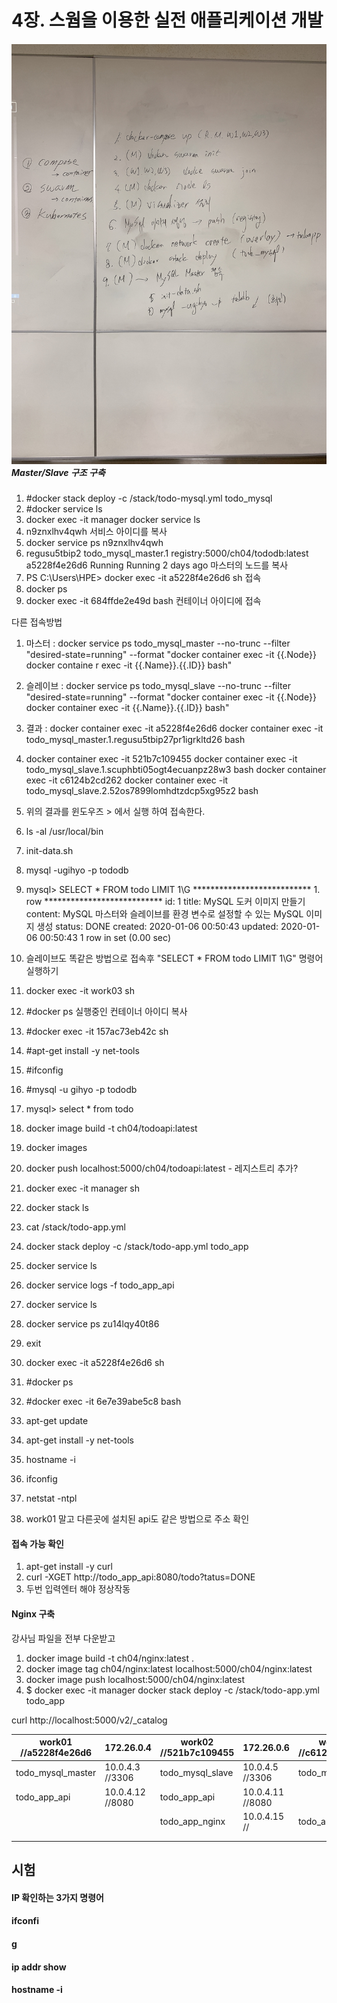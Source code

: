 # 4장. 스웜을 이용한 실전 애플리케이션 개발

##### ![KakaoTalk_20200106_143016892](images/KakaoTalk_20200106_143016892.jpg)Master/Slave 구조 구축

1. #docker stack deploy -c /stack/todo-mysql.yml todo_mysql
2. #docker service ls
3. docker exec -it manager docker service ls
4. n9znxlhv4qwh        서비스 아이디를 복사
5. docker service ps n9znxlhv4qwh
6. regusu5tbip2        todo_mysql_master.1   registry:5000/ch04/tododb:latest   a5228f4e26d6        Running             Running 2 days ago  마스터의 노드를 복사
7. PS C:\Users\HPE> docker exec -it a5228f4e26d6 sh 접속
8. docker ps
9. docker exec -it 684ffde2e49d bash 컨테이너 아이디에 접속 



다른 접속방법

1. 마스터 : docker service ps todo_mysql_master --no-trunc --filter "desired-state=running" --format "docker container exec -it {{.Node}} docker containe
   r exec -it {{.Name}}.{{.ID}} bash"
2. 슬레이브 : docker service ps todo_mysql_slave --no-trunc --filter "desired-state=running" --format "docker container exec -it {{.Node}} docker container exec -it {{.Name}}.{{.ID}} bash"
3. 결과 : docker container exec -it a5228f4e26d6 docker container exec -it todo_mysql_master.1.regusu5tbip27pr1igrkltd26 bash
4. docker container exec -it 521b7c109455 docker container exec -it todo_mysql_slave.1.scuphbti05ogt4ecuanpz28w3 bash
   docker container exec -it c6124b2cd262 docker container exec -it todo_mysql_slave.2.52os7899lomhdtzdcp5xg95z2 bash
5. 위의 결과를 윈도우즈  > 에서 실행 하여 접속한다.
6. ls -al /usr/local/bin
7. init-data.sh
8. mysql -ugihyo -p tododb
9. mysql> SELECT * FROM todo LIMIT 1\G
   *************************** 1. row ***************************
        id: 1
     title: MySQL 도커 이미지 만들기
   content: MySQL 마스터와 슬레이브를 환경 변수로 설정할 수 있는 MySQL 이미지 생성
    status: DONE
   created: 2020-01-06 00:50:43
   updated: 2020-01-06 00:50:43
   1 row in set (0.00 sec)
10. 슬레이브도 똑같은 방법으로 접속후 "SELECT * FROM todo LIMIT 1\G" 명령어 실행하기



1. docker exec -it work03 sh
2. #docker ps 실행중인 컨테이너 아이디 복사
3. #docker exec -it 157ac73eb42c sh
4. #apt-get install -y net-tools
5. #ifconfig
6. #mysql -u gihyo -p tododb
7. mysql> select * from todo



1. docker image build -t ch04/todoapi:latest
2. docker images
3. docker push localhost:5000/ch04/todoapi:latest - 레지스트리 추가? 
4. docker exec -it manager sh
5. docker stack ls
6. cat /stack/todo-app.yml
7. docker stack deploy -c /stack/todo-app.yml todo_app
8. docker service ls
9. docker service logs -f todo_app_api
10. docker service ls
11. docker service ps zu14lqy40t86
12. exit
13. docker exec -it a5228f4e26d6 sh
14. #docker ps
15. #docker exec -it 6e7e39abe5c8 bash
16. apt-get update
17. apt-get install -y net-tools
18. hostname -i
19. ifconfig
20. netstat -ntpl
21. work01 말고 다른곳에 설치된 api도 같은 방법으로 주소 확인



#### 접속 가능 확인 

1. apt-get install -y curl
2. curl -XGET http://todo_app_api:8080/todo?tatus=DONE
3. 두번 입력엔터 해야 정상작동



#### Nginx 구축

강사님 파일을 전부 다운받고

1. docker image build -t ch04/nginx:latest .
2. docker image tag ch04/nginx:latest localhost:5000/ch04/nginx:latest
3. docker image push localhost:5000/ch04/nginx:latest
4. $ docker exec -it manager docker stack deploy -c /stack/todo-app.yml todo_app











curl http://localhost:5000/v2/_catalog

| work01 //a5228f4e26d6 | 172.26.0.4       | work02 //521b7c109455 | 172.26.0.6       | work03 //c6124b2cd262 | 172.26.0.5      |
| --------------------- | ---------------- | --------------------- | ---------------- | --------------------- | --------------- |
| todo_mysql_master     | 10.0.4.3 //3306  | todo_mysql_slave      | 10.0.4.5 //3306  | todo_mysql_slave      | 10.0.4.6 //3306 |
| todo_app_api          | 10.0.4.12 //8080 | todo_app_api          | 10.0.4.11 //8080 |                       |                 |
|                       |                  | todo_app_nginx        | 10.0.4.15 //     | todo_app_nginx        |                 |
|                       |                  |                       |                  |                       |                 |
|                       |                  |                       |                  |                       |                 |









## 시험

#### IP 확인하는 3가지 명령어

#### ifconfi

#### g

#### ip addr show 

#### hostname -i

